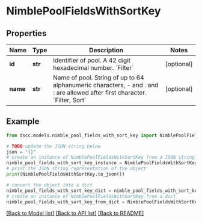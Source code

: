 # NimblePoolFieldsWithSortKey


## Properties

Name | Type | Description | Notes
------------ | ------------- | ------------- | -------------
**id** | **str** | Identifier of pool. A 42 digit hexadecimal number. &#x60;Filter&#x60; | [optional] 
**name** | **str** | Name of pool. String of up to 64 alphanumeric characters, - and . and : are allowed after first character. &#x60;Filter, Sort&#x60; | [optional] 

## Example

```python
from dscc.models.nimble_pool_fields_with_sort_key import NimblePoolFieldsWithSortKey

# TODO update the JSON string below
json = "{}"
# create an instance of NimblePoolFieldsWithSortKey from a JSON string
nimble_pool_fields_with_sort_key_instance = NimblePoolFieldsWithSortKey.from_json(json)
# print the JSON string representation of the object
print(NimblePoolFieldsWithSortKey.to_json())

# convert the object into a dict
nimble_pool_fields_with_sort_key_dict = nimble_pool_fields_with_sort_key_instance.to_dict()
# create an instance of NimblePoolFieldsWithSortKey from a dict
nimble_pool_fields_with_sort_key_from_dict = NimblePoolFieldsWithSortKey.from_dict(nimble_pool_fields_with_sort_key_dict)
```
[[Back to Model list]](../README.md#documentation-for-models) [[Back to API list]](../README.md#documentation-for-api-endpoints) [[Back to README]](../README.md)



